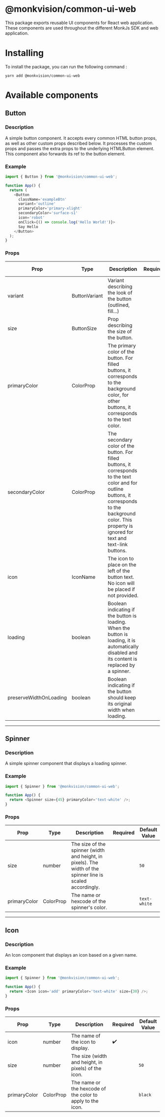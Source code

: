 # @monkvision/common-ui-web
This package exports reusable UI components for React web application. These components are used throughout the
different MonkJs SDK and web application.

# Installing
To install the package, you can run the following command :

```shell
yarn add @monkvision/common-ui-web
```

# Available components
## Button
### Description
A simple button component. It accepts every common HTML button props, as well as other custom props described below. It
processes the custom props and passes the extra props to the underlying HTMLButton element. This component also
forwards its ref to the button element.

### Example
```typescript jsx
import { Button } from '@monkvision/common-ui-web';

function App() {
  return (
    <Button
      className='exampleBtn'
      variant='outline'
      primaryColor='primary-xlight'
      secondaryColor='surface-s1'
      icon='robot'
      onClick={() => console.log('Hello World!')}>
      Say Hello
    </Button>
  );
}
```

### Props
| Prop                   | Type          | Description                                                                                                                                                                                                       | Required | Default Value                                                        |
|------------------------|---------------|-------------------------------------------------------------------------------------------------------------------------------------------------------------------------------------------------------------------|----------|----------------------------------------------------------------------|
| variant                | ButtonVariant | Variant describing the look of the button (outlined, fill...)                                                                                                                                                     |          | `fill`                                                               |
| size                   | ButtonSize    | Prop describing the size of the button.                                                                                                                                                                           |          | `normal`                                                             |
| primaryColor           | ColorProp     | The primary color of the button. For filled buttons, it corresponds to the background color, for other buttons, it corresponds to the text color.                                                                 |          | `primary-xlight` for outline buttons and `primary` for other buttons |
| secondaryColor         | ColorProp     | The secondary color of the button. For filled buttons, it corresponds to the text color and for outline buttons, it corresponds to the background color. This property is ignored for text and text-link buttons. |          | `text-white` for filled buttons and `surface-s1` for outline buttons |
| icon                   | IconName      | The icon to place on the left of the button text. No icon will be placed if not provided.                                                                                                                         |          |                                                                      |
| loading                | boolean       | Boolean indicating if the button is loading. When the button is loading, it is automatically disabled and its content is replaced by a spinner.                                                                   |          |                                                                      |
| preserveWidthOnLoading | boolean       | Boolean indicating if the button should keep its original width when loading.                                                                                                                                     |          | `false`                                                              |

---

## Spinner
### Description
A simple spinner component that displays a loading spinner.

### Example
```typescript jsx
import { Spinner } from '@monkvision/common-ui-web';

function App() {
  return <Spinner size={45} primaryColor='text-white' />;
}
```

### Props
| Prop         | Type      | Description                                                                                                 | Required | Default Value |
|--------------|-----------|-------------------------------------------------------------------------------------------------------------|----------|---------------|
| size         | number    | The size of the spinner (width and height, in pixels). The width of the spinner line is scaled accordingly. |          | `50`          |
| primaryColor | ColorProp | The name or hexcode of the spinner's color.                                                                 |          | `text-white`  |

---

## Icon
### Description
An Icon component that displays an icon based on a given name.

### Example
```typescript jsx
import { Spinner } from '@monkvision/common-ui-web';

function App() {
  return <Icon icon='add' primaryColor='text-white' size={30} />;
}
```

### Props
| Prop         | Type      | Description                                                | Required | Default Value |
|--------------|-----------|------------------------------------------------------------|----------|---------------|
| icon         | number    | The name of the icon to display.                           | ✔️       |               |
| size         | number    | The size (width and height, in pixels) of the icon.        |          | `50`          |
| primaryColor | ColorProp | The name or the hexcode of the color to apply to the icon. |          | `black`       |
